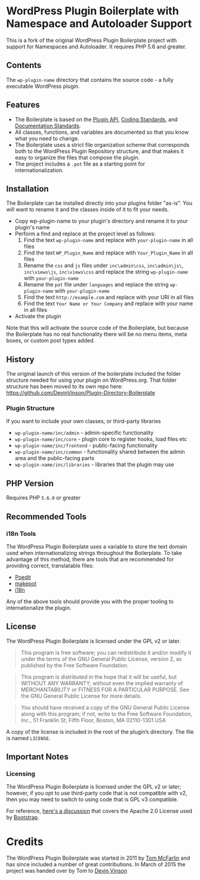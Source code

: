 # WordPress Plugin Boilerplate with Namespace and Autoloader Support

This is a fork of the original WordPress Plugin Boilerplate project with support for Namespaces and Autoloader. It requires PHP 5.6 and greater.
## Contents

The `wp-plugin-name` directory that contains the source code - a fully executable WordPress plugin.

## Features

* The Boilerplate is based on the [Plugin API](http://codex.wordpress.org/Plugin_API), [Coding Standards](http://codex.wordpress.org/WordPress_Coding_Standards), and [Documentation Standards](https://make.wordpress.org/core/handbook/best-practices/inline-documentation-standards/php/).
* All classes, functions, and variables are documented so that you know what you need to change.
* The Boilerplate uses a strict file organization scheme that corresponds both to the WordPress Plugin Repository structure, and that makes it easy to organize the files that compose the plugin.
* The project includes a `.pot` file as a starting point for internationalization.

## Installation

The Boilerplate can be installed directly into your plugins folder "as-is". You will want to rename it and the classes inside of it to fit your needs.

* Copy wp-plugin-name to your plugin's directory and rename it to your plugin's name
* Perform a find and replace at the project level as follows:
  1. Find the text `wp-plugin-name` and replace with `your-plugin-name` in all files
  2. Find the text `WP_Plugin_Name` and replace with `Your_Plugin_Name` in all files
  3. Rename the `css` and `js` files under `inc\admin\css`, `inc\admin\js\`, `inc\views\js`, `inc\views\css` and replace the string `wp-plugin-name` with `your-plugin-name`
  4. Rename the `pot` file under `languages` and replace the string `wp-plugin-name` with `your-plugin-name`
  5. Find the text `http://example.com` and replace with your URI in all files
  6. Find the text `Your Name or Your Company` and replace with your name in all files
* Activate the plugin

Note that this will activate the source code of the Boilerplate, but because the Boilerplate has no real functionality there will be no menu items, meta boxes, or custom post types added.

## History

The original launch of this version of the boilerplate included the folder structure needed for using your plugin on WordPress.org. That folder structure has been moved to its own repo here: https://github.com/DevinVinson/Plugin-Directory-Boilerplate

### Plugin Structure

If you want to include your own classes, or third-party libraries

* `wp-plugin-name/inc/admin` - admin-specific functionality
* `wp-plugin-name/inc/core` - plugin core to register hooks, load files etc
* `wp-plugin-name/inc/frontend` - public-facing functionality
* `wp-plugin-name/inc/common` - functionality shared between the admin area and the public-facing parts
* `wp-plugin-name/inc/libraries` - libraries that the plugin may use

## PHP Version
Requires PHP `5.6.0` or greater

## Recommended Tools

### i18n Tools

The WordPress Plugin Boilerplate uses a variable to store the text domain used when internationalizing strings throughout the Boilerplate. To take advantage of this method, there are tools that are recommended for providing correct, translatable files:

* [Poedit](http://www.poedit.net/)
* [makepot](http://i18n.svn.wordpress.org/tools/trunk/)
* [i18n](https://github.com/grappler/i18n)

Any of the above tools should provide you with the proper tooling to internationalize the plugin.

## License

The WordPress Plugin Boilerplate is licensed under the GPL v2 or later.

> This program is free software; you can redistribute it and/or modify it under the terms of the GNU General Public License, version 2, as published by the Free Software Foundation.

> This program is distributed in the hope that it will be useful, but WITHOUT ANY WARRANTY; without even the implied warranty of MERCHANTABILITY or FITNESS FOR A PARTICULAR PURPOSE. See the GNU General Public License for more details.

> You should have received a copy of the GNU General Public License along with this program; if not, write to the Free Software Foundation, Inc., 51 Franklin St, Fifth Floor, Boston, MA 02110-1301 USA

A copy of the license is included in the root of the plugin’s directory. The file is named `LICENSE`.

## Important Notes

### Licensing

The WordPress Plugin Boilerplate is licensed under the GPL v2 or later; however, if you opt to use third-party code that is not compatible with v2, then you may need to switch to using code that is GPL v3 compatible.

For reference, [here's a discussion](http://make.wordpress.org/themes/2013/03/04/licensing-note-apache-and-gpl/) that covers the Apache 2.0 License used by [Bootstrap](http://twitter.github.io/bootstrap/).


# Credits

The WordPress Plugin Boilerplate was started in 2011 by [Tom McFarlin](http://twitter.com/tommcfarlin/) and has since included a number of great contributions. In March of 2015 the project was handed over by Tom to [Devin Vinson](https://github.com/DevinVinson/WordPress-Plugin-Boilerplate/)


